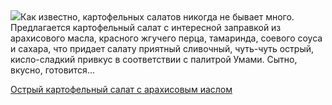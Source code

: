 <!--2025-08-17 21:02:26-->
<div class="yb">
  <div class="rss povarenok"><a href="https://www.povarenok.ru/recipes/show/183002/"><img src="https://www.povarenok.ru/data/cache/2025aug/17/40/3187258_89728-640x480.jpg"></a>Как известно, картофельных салатов никогда не бывает много. Предлагается картофельный салат с интересной заправкой из арахисового масла, красного жгучего перца, тамаринда, соевого соуса и сахара, что придает салату приятный сливочный, чуть-чуть острый, кисло-сладкий привкус в соответствии с палитрой Умами. Сытно, вкусно, готовится... <p class="titl"><a href="https://www.povarenok.ru/recipes/show/183002/">Острый картофельный салат с арахисовым иаслом</a></p></div>
</div>
